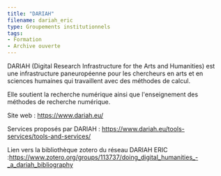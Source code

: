 ```yaml
---
title: "DARIAH"
filename: dariah_eric
type: Groupements institutionnels
tags:
- Formation
- Archive ouverte
---
```


DARIAH (Digital Research Infrastructure for the Arts and Humanities) est une infrastructure paneuropéenne pour les chercheurs en arts et en sciences humaines qui travaillent avec des méthodes de calcul.

Elle soutient la recherche numérique ainsi que l'enseignement des méthodes de recherche numérique.

Site web : <https://www.dariah.eu/>

Services proposés par DARIAH : <https://www.dariah.eu/tools-services/tools-and-services/>

Lien vers la bibliothèque zotero du réseau DARIAH ERIC :<https://www.zotero.org/groups/113737/doing_digital_humanities_-_a_dariah_bibliography>

